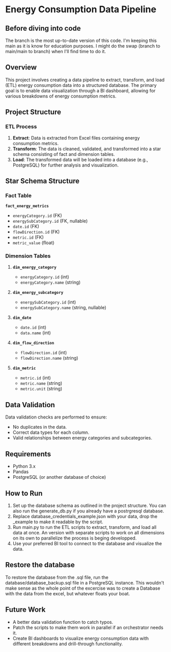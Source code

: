 # Energy Consumption Data Pipeline

## Before diving into code
The branch is the most up-to-date version of this code. I'm keeping this main as it is know for education purposes.
I might do the swap (branch to main/main to branch) when I'll find time to do it.

## Overview
This project involves creating a data pipeline to extract, transform, and load (ETL) energy consumption data into a structured database. The primary goal is to enable data visualization through a BI dashboard, allowing for various breakdowns of energy consumption metrics.

## Project Structure

### ETL Process
1. **Extract**: Data is extracted from Excel files containing energy consumption metrics.
2. **Transform**: The data is cleaned, validated, and transformed into a star schema consisting of fact and dimension tables.
3. **Load**: The transformed data will be loaded into a database (e.g., PostgreSQL) for further analysis and visualization.

## Star Schema Structure

### Fact Table
**`fact_energy_metrics`**
- `energyCategory.id` (FK)
- `energySubCategory.id` (FK, nullable)
- `date.id` (FK)
- `flowDirection.id` (FK)
- `metric.id` (FK)
- `metric_value` (float)

### Dimension Tables
1. **`dim_energy_category`**
   - `energyCategory.id` (int)
   - `energyCategory.name` (string)

2. **`dim_energy_subcategory`**
   - `energySubCategory.id` (int)
   - `energySubCategory.name` (string, nullable)

3. **`dim_date`**
   - `date.id` (int)
   - `data.name` (int)

4. **`dim_flow_direction`**
   - `flowDirection.id` (int)
   - `flowDirection.name` (string)

5. **`dim_metric`**
   - `metric.id` (int)
   - `metric.name` (string)
   - `metric.unit` (string)

## Data Validation
Data validation checks are performed to ensure:
- No duplicates in the data.
- Correct data types for each column.
- Valid relationships between energy categories and subcategories.


## Requirements
- Python 3.x
- Pandas
- PostgreSQL (or another database of choice)

## How to Run
1. Set up the database schema as outlined in the project structure. You can also run the generate_db.py if you already have a postrgresql database.
2. Replace database_credentials_example.json with your data, drop the _example to make it readable by the script.
3. Run main.py to run the ETL scripts to extract, transform, and load all data at once. An version with separate scripts to work on all dimensions on its own to parallelize the process is beging developped.
4. Use your preferred BI tool to connect to the database and visualize the data.

## Restore the database 
To restore the database from the .sql file, run the database/database_backup.sql file in a PostgreSQL instance.
This wouldn't make sense as the whole point of the excercise was to create a Database with the data from the excel, but whatever floats your boat.

## Future Work
- A better data validation function to catch typos.
- Patch the scripts to make them work in parallel if an orchestrator needs it.
- Create BI dashboards to visualize energy consumption data with different breakdowns and drill-through functionality.
